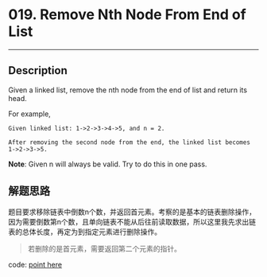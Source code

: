 # 019. Remove Nth Node From End of List
------------

## Description
Given a linked list, remove the nth node from the end of list and return its head.

For example,

	Given linked list: 1->2->3->4->5, and n = 2.
	
	After removing the second node from the end, the linked list becomes 1->2->3->5.
**Note**:
Given n will always be valid.
Try to do this in one pass.


## 解题思路
题目要求移除链表中倒数n个数，并返回首元素。考察的是基本的链表删除操作，因为需要倒数第n个数，且单向链表不能从后往前读取数据，所以这里我先求出链表的总体长度，再定为到指定元素进行删除操作。
> 若删除的是首元素，需要返回第二个元素的指针。

code: [point here](solution_1.cpp)